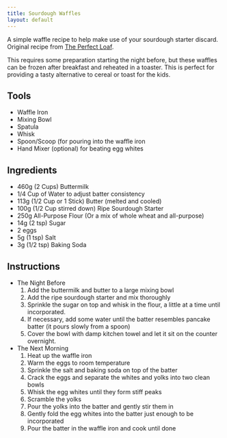 ```yaml
---
title: Sourdough Waffles
layout: default
---
```


A simple waffle recipe to help make use of your sourdough starter discard.
Original recipe from [The Perfect Loaf](https://www.theperfectloaf.com/my-top-3-leftover-sourdough-starter-recipes/#h-golden-sourdough-starter-waffles).

This requires some preparation starting the night before, but these waffles
can be frozen after breakfast and reheated in a toaster. This is perfect
for providing a tasty alternative to cereal or toast for the kids.

## Tools

- Waffle Iron
- Mixing Bowl
- Spatula
- Whisk
- Spoon/Scoop (for pouring into the waffle iron
- Hand Mixer (optional) for beating egg whites

## Ingredients

- 460g (2 Cups) Buttermilk
- 1/4 Cup of Water to adjust batter consistency
- 113g (1/2 Cup or 1 Stick) Butter (melted and cooled)
- 100g (1/2 Cup stirred down) Ripe Sourdough Starter
- 250g All-Purpose Flour (Or a mix of whole wheat and all-purpose)
- 14g (2 tsp) Sugar
- 2 eggs
- 5g (1 tsp) Salt
- 3g (1/2 tsp) Baking Soda

## Instructions

- The Night Before
  1. Add the buttermilk and butter to a large mixing bowl
  1. Add the ripe sourdough starter and mix thoroughly
  1. Sprinkle the sugar on top and whisk in the flour, a little at a time until
  incorporated.
  1. If necessary, add some water until the batter resembles pancake batter (it
  pours slowly from a spoon)
  1. Cover the bowl with damp kitchen towel and let it sit on the counter
  overnight.
- The Next Morning
  1. Heat up the waffle iron
  1. Warm the eggs to room temperature
  1. Sprinkle the salt and baking soda on top of the batter
  1. Crack the eggs and separate the whites and yolks into two clean bowls
  1. Whisk the egg whites until they form stiff peaks
  1. Scramble the yolks
  1. Pour the yolks into the batter and gently stir them in
  1. Gently fold the egg whites into the batter just enough to be incorporated
  1. Pour the batter in the waffle iron and cook until done


